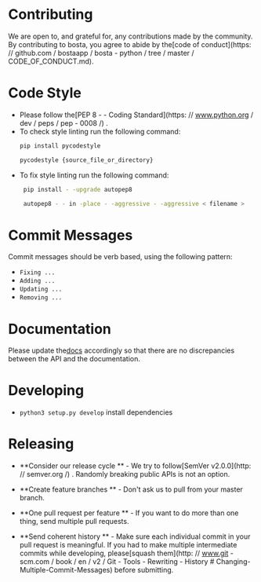 # Contributing

We are open to, and grateful for, any contributions made by the community. By contributing to bosta, you agree to abide by the[code of conduct](https: // github.com / bostaapp / bosta - python / tree / master / CODE_OF_CONDUCT.md).

# Code Style

- Please follow the[PEP 8 - - Coding Standard](https: // www.python.org / dev / peps / pep - 0008 /) .
- To check style linting run the following command:
    ```bash
    pip install pycodestyle

    pycodestyle {source_file_or_directory}

    ```
- To fix style linting run the following command:
    ```bash
     pip install - -upgrade autopep8

     autopep8 - - in -place - -aggressive - -aggressive < filename >
    ```


# Commit Messages

Commit messages should be verb based, using the following pattern:

- `Fixing ...`
- `Adding ...`
- `Updating ...`
- `Removing ...`

# Documentation

Please update the[docs](README.md) accordingly so that there are no discrepancies between the API and the documentation.

# Developing

- `python3 setup.py develop` install dependencies

# Releasing

- **Consider our release cycle ** - We try to follow[SemVer v2.0.0](http: // semver.org /) . Randomly breaking public APIs is not an option.

- **Create feature branches ** - Don't ask us to pull from your master branch.

- **One pull request per feature ** - If you want to do more than one thing, send multiple pull requests.

- **Send coherent history ** - Make sure each individual commit in your pull request is meaningful. If you had to make multiple intermediate commits while developing, please[squash them](http: // www.git - scm.com / book / en / v2 / Git - Tools - Rewriting - History  # Changing-Multiple-Commit-Messages) before submitting.

